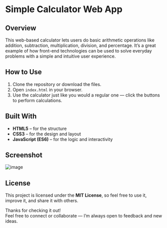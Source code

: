 #  Simple Calculator Web App

## Overview

This web-based calculator lets users do basic arithmetic operations like addition, subtraction, multiplication, division, and percentage. It’s a great example of how front-end technologies can be used to solve everyday problems with a simple and intuitive user experience.


##  How to Use

1. Clone the repository or download the files.
2. Open `index.html` in your browser.
3. Use the calculator just like you would a regular one — click the buttons to perform calculations.



## Built With

- **HTML5** – for the structure
- **CSS3** – for the design and layout
- **JavaScript (ES6)** – for the logic and interactivity

## Screenshot

![image](https://github.com/user-attachments/assets/0a6888b7-4c58-4490-90ab-3a67a64dbfee)



##  License

This project is licensed under the **MIT License**, so feel free to use it, improve it, and share it with others.


Thanks for checking it out!  
Feel free to connect or collaborate — I’m always open to feedback and new ideas.
